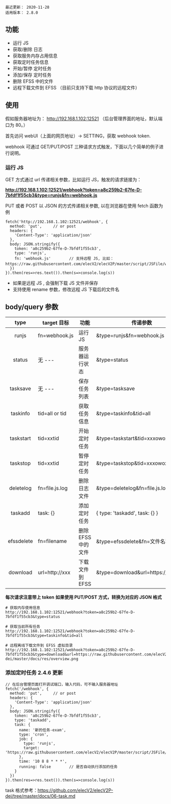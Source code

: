 ```
最近更新： 2020-11-28
适用版本： 2.8.0
```

## 功能

- 运行 JS
- 获取/删除 日志
- 获取服务内存占用信息
- 获取定时任务信息
- 开始/暂停 定时任务
- 添加/保存 定时任务
- 删除 EFSS 中的文件
- 远程下载文件到 EFSS （目前只支持下载 http 协议的远程文件）

## 使用

假如服务器地址为： http://192.168.1.102:12521 （后台管理界面的地址，默认端口为 80。）

首先访问 webUI（上面的网页地址）-> SETTING，获取 webhook token.

webhook 可通过 GET/PUT/POST 三种请求方式触发，下面以几个简单的例子进行说明。

### 运行 JS

GET 方式通过 url 传递相关参数，比如运行 JS，触发的请求链接为：

**http://192.168.1.102:12521/webhook?token=a8c259b2-67fe-D-7bfdf1f55cb3&type=runjs&fn=webhook.js**

PUT 或者 POST 以 JSON 的方式传递相关参数, 以在浏览器在使用 fetch 函数为例

``` JS webhook
fetch('http://192.168.1.102:12521/webhook', {
  method: 'put',     // or post
  headers: {
    'Content-Type': 'application/json'
  },
  body: JSON.stringify({
    token: 'a8c259b2-67fe-D-7bfdf1f55cb3',
    type: 'runjs',
    fn: 'webhook.js'        // 支持远程 JS, 比如：https://raw.githubusercontent.com/elecV2/elecV2P/master/script/JSFile/webhook.js。
  })
}).then(res=>res.text()).then(s=>console.log(s))
```

- 如果是远程 JS , 会强制下载 JS 文件并保存
- 支持使用 rename 参数，修改远程 JS 下载后的文件名

## body/query 参数

|  type     |   target 目标  |    功能         |        传递参数
| :-------: | -------------- | --------------- | --------------------
| runjs     | fn=webhook.js  | 运行 JS         |  &type=runjs&fn=webhook.js
| status    | 无 ---         | 服务器运行状态  |  &type=status
| tasksave  | 无 ---         | 保存任务列表    |  &type=tasksave
| taskinfo  | tid=all or tid | 获取任务信息    |  &type=taskinfo&tid=all
| taskstart | tid=xxtid      | 开始定时任务    |  &type=taskstart&tid=xxxowoxx
| taskstop  | tid=xxtid      | 暂停定时任务    |  &type=taskstop&tid=xxxowoxx
| deletelog | fn=file.js.log | 删除日志文件    |  &type=deletelog&fn=file.js.log
| taskadd   | task: {}       | 添加定时任务    |  { type: 'taskadd', task: {} }
| efssdelete  | fn=filename  | 删除EFSS中的文件|  &type=efssdelete&fn=文件名称
| download  | url=http://xxx | 下载文件到EFSS  |  &type=download&url=https://rawxxxx

**每次请求注意带上 token**
**如果使用 PUT/POST 方式，转换为对应的 JSON 格式**

```
# 获取内存使用信息
http://192.168.1.102:12521/webhook?token=a8c259b2-67fe-D-7bfdf1f55cb3&type=status

# 获取当前所有任务
http://192.168.1.102:12521/webhook?token=a8c259b2-67fe-D-7bfdf1f55cb3&type=taskinfo&tid=all

# 远程离线下载文件到 EFSS 虚拟目录
http://192.168.1.102:12521/webhook?token=a8c259b2-67fe-D-7bfdf1f55cb3&type=download&url=https://raw.githubusercontent.com/elecV2/elecV2P-dei/master/docs/res/overview.png
```

### 添加定时任务 2.4.6 更新

``` JS
// 在后台管理页面打开调试端口，输入代码，可不输入服务器地址
fetch('/webhook', {
  method: 'put',     // or post
  headers: {
    'Content-Type': 'application/json'
  },
  body: JSON.stringify({
    token: 'a8c259b2-67fe-D-7bfdf1f55cb3',
    type: 'taskadd',
    task: {
      name: '新的任务-exam',
      type: 'cron',
      job: {
        type: 'runjs',
        target: 'https://raw.githubusercontent.com/elecV2/elecV2P/master/script/JSFile/webhook.js',
      },
      time: '10 8 8 * * *',
      running: false        // 是否自动执行添加的任务
    }
  })
}).then(res=>res.text()).then(s=>console.log(s))
```

task 格式参考：https://github.com/elecV2/elecV2P-dei/tree/master/docs/06-task.md